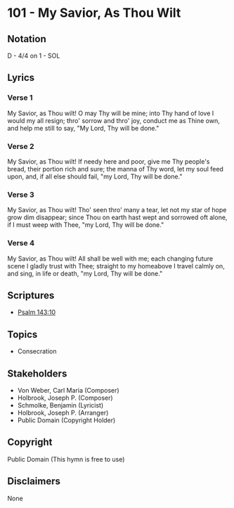 # 101 - My Savior, As Thou Wilt

## Notation

D - 4/4 on 1 - SOL

## Lyrics

### Verse 1

My Savior, as Thou wilt! O may Thy will be mine; into Thy hand of love I would my all resign; thro' sorrow and thro' joy, conduct me as Thine own, and help me still to say, "My Lord, Thy will be done."

### Verse 2

My Savior, as Thou wilt! If needy here and poor, give me Thy people's bread, their portion rich and sure; the manna of Thy word, let my soul feed upon, and, if all else should fail, "my Lord, Thy will be done."

### Verse 3

My Savior, as Thou wilt! Tho' seen thro' many a tear, let not my star of hope grow dim disappear; since Thou on earth hast wept and sorrowed oft alone, if I must weep with Thee, "my Lord, Thy will be done."

### Verse 4

My Savior, as Thou wilt! All shall be well with me; each changing future scene I gladly trust with Thee; straight to my homeabove I travel calmly on, and sing, in life or death, "my Lord, Thy will be done."


## Scriptures

- [Psalm 143:10](https://www.biblegateway.com/passage/?search=Psalm%20143%3A10)

## Topics

- Consecration

## Stakeholders

- Von Weber, Carl Maria (Composer)
- Holbrook, Joseph P. (Composer)
- Schmolke, Benjamin (Lyricist)
- Holbrook, Joseph P. (Arranger)
- Public Domain (Copyright Holder)

## Copyright

Public Domain
(This hymn is free to use)

## Disclaimers

None

